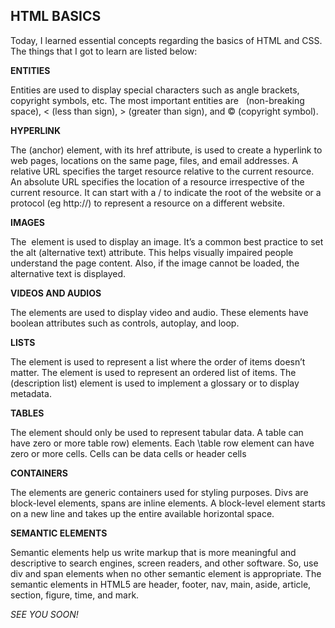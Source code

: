 ## HTML BASICS


Today, I learned essential concepts regarding the basics of HTML and CSS. The things that I got to learn are listed below:

**ENTITIES**

Entities are used to display special characters such as angle brackets, copyright symbols, etc. The most important entities are &nbsp; (non-breaking space), &lt; (less than
sign), &gt; (greater than sign), and &copy; (copyright symbol).

**HYPERLINK**

The <a> (anchor) element, with its href attribute, is used to create a hyperlink to web pages, locations on the same page, files, and email addresses.  A relative URL specifies the target resource relative to the current resource. An absolute
URL specifies the location of a resource irrespective of the current resource. It can start with a / to indicate the root of the website or a protocol (eg http://) to represent a
resource on a different website.

**IMAGES**

The <img> element is used to display an image. It’s a common best practice to set the alt (alternative text) attribute. This helps visually impaired people understand the page content. Also, if the image cannot be loaded, the alternative text is displayed.

**VIDEOS AND AUDIOS**

The elements are used to display video and audio. These elements have boolean attributes such as controls, autoplay, and loop.

**LISTS**

The  element is used to represent a list where the order of items doesn’t matter. The  element is used to represent an ordered list of items. The  (description list) element is used to implement a glossary or to display metadata.

**TABLES**

The  element should only be used to represent tabular data. A table can have zero or more table row) elements. Each \table row  element can have zero or more cells. Cells can be data cells or header cells 

**CONTAINERS**

The elements are generic containers used for styling purposes. Divs are block-level elements, spans are inline elements. A block-level element starts on a new line and takes up the entire available horizontal space.

**SEMANTIC ELEMENTS**

Semantic elements help us write markup that is more meaningful and descriptive to search engines, screen readers, and other software. So, use div and span elements when no other semantic element is appropriate. The semantic elements in HTML5 are header, footer, nav, main,
aside, article, section, figure, time, and mark.

_SEE YOU SOON!_















